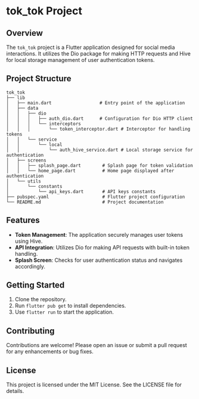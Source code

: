 # tok_tok Project

## Overview
The `tok_tok` project is a Flutter application designed for social media interactions. It utilizes the Dio package for making HTTP requests and Hive for local storage management of user authentication tokens.

## Project Structure
```
tok_tok
├── lib
│   ├── main.dart                  # Entry point of the application
│   ├── data
│   │   ├── dio
│   │   │   ├── auth_dio.dart      # Configuration for Dio HTTP client
│   │   │   └── interceptors
│   │   │       └── token_interceptor.dart # Interceptor for handling tokens
│   │   └── service
│   │       └── local
│   │           └── auth_hive_service.dart # Local storage service for authentication
│   ├── screens
│   │   ├── splash_page.dart        # Splash page for token validation
│   │   └── home_page.dart          # Home page displayed after authentication
│   └── utils
│       └── constants
│           └── api_keys.dart       # API keys constants
├── pubspec.yaml                    # Flutter project configuration
└── README.md                       # Project documentation
```

## Features
- **Token Management**: The application securely manages user tokens using Hive.
- **API Integration**: Utilizes Dio for making API requests with built-in token handling.
- **Splash Screen**: Checks for user authentication status and navigates accordingly.

## Getting Started
1. Clone the repository.
2. Run `flutter pub get` to install dependencies.
3. Use `flutter run` to start the application.

## Contributing
Contributions are welcome! Please open an issue or submit a pull request for any enhancements or bug fixes.

## License
This project is licensed under the MIT License. See the LICENSE file for details.